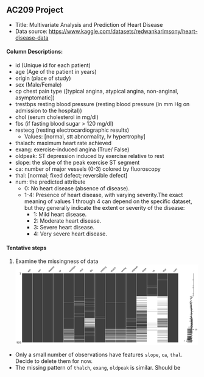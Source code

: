 ## AC209 Project

* Title: Multivariate Analysis and Prediction of Heart Disease
* Data source: https://www.kaggle.com/datasets/redwankarimsony/heart-disease-data


#### Column Descriptions:
- id (Unique id for each patient)
- age (Age of the patient in years)
- origin (place of study)
- sex (Male/Female)
- cp chest pain type ([typical angina, atypical angina, non-anginal, asymptomatic])
- trestbps resting blood pressure (resting blood pressure (in mm Hg on admission to the hospital))
- chol (serum cholesterol in mg/dl)
- fbs (if fasting blood sugar > 120 mg/dl)
- restecg (resting electrocardiographic results)
    - Values: [normal, stt abnormality, lv hypertrophy]
- thalach: maximum heart rate achieved
- exang: exercise-induced angina (True/ False)
- oldpeak: ST depression induced by exercise relative to rest
- slope: the slope of the peak exercise ST segment
- ca: number of major vessels (0-3) colored by fluoroscopy
- thal: [normal; fixed defect; reversible defect]
- num: the predicted attribute 
    - 0: No heart disease (absence of disease).
    - 1-4: Presence of heart disease, with varying severity.The exact meaning of values 1 through 4 can depend on the specific dataset, but they generally indicate the extent or severity of the disease:
        - 1: Mild heart disease.
        - 2: Moderate heart disease.
        - 3: Severe heart disease.
        - 4: Very severe heart disease.

#### Tentative steps
1. Examine the missingness of data
![missing](figures/1-missingness.png)

- Only a small number of observations have features `slope`, `ca`, `thal`. Decide to delete them for now.
- The missing pattern of `thalch`, `exang`, `oldpeak` is similar. Should be 
